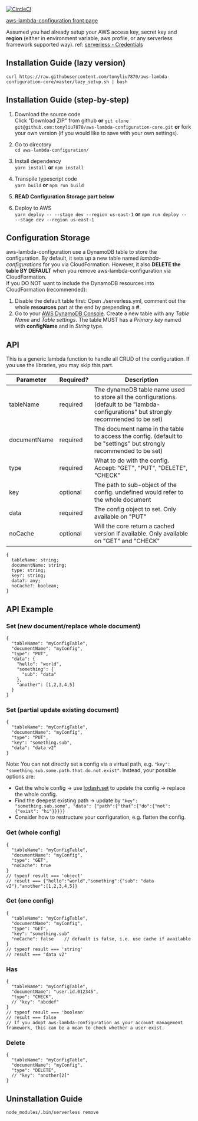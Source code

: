 [![CircleCI](https://circleci.com/gh/tonyliu7870/aws-lambda-configuration-core.svg?style=svg)](https://circleci.com/gh/tonyliu7870/aws-lambda-configuration-core)
  
[aws-lambda-configuration front page](https://github.com/tonyliu7870/aws-lambda-configuration)  
  
Assumed you had already setup your AWS access key, secret key and **region** (either in environment variable, aws profile, or any serverless framework supported way). ref: [serverless - Credentials](https://serverless.com/framework/docs/providers/aws/guide/credentials/)  
## Installation Guide (lazy version)   
`curl https://raw.githubusercontent.com/tonyliu7870/aws-lambda-configuration-core/master/lazy_setup.sh | bash`  
  
## Installation Guide (step-by-step)  
1. Download the source code  
Click "Download ZIP" from github **or** `git clone git@github.com:tonyliu7870/aws-lambda-configuration-core.git` **or** fork your own version (if you would like to save with your own settings).  
2. Go to directory  
`cd aws-lambda-configuration/`  
  
3. Install dependency  
`yarn install` **or** `npm install`  
  
4. Transpile typescript code  
`yarn build` **or** `npm run build`  
  
5. **READ Configuration Storage part below**  
  
6. Deploy to AWS  
`yarn deploy -- --stage dev --region us-east-1`  **or** `npm run deploy -- --stage dev --region us-east-1`  
  
## Configuration Storage  
aws-lambda-configuration use a DynamoDB table to store the configuration. By default, it sets up a new table named *lambda-configurations* for you via CloudFormation. However, it also **DELETE the table BY DEFAULT** when you remove aws-lambda-configuration via CloudFormation.  
If you DO NOT want to include the DynamoDB resources into CloudFormation (recommended):  
1. Disable the default table first: Open ./serverless.yml, comment out the whole **resources** part at the end by prepending a **#**.  
2. Go to your [AWS DynamoDB Console](https://console.aws.amazon.com/dynamodb/home). Create a new table with any *Table Name* and *Table settings*. The table MUST has a *Primary key* named with **configName** and in *String* type.  
  
## API  
This is a generic lambda function to handle all CRUD of the configuration. If you use the libraries, you may skip this part.  

| Parameter | Required? | Description |  
| --- | --- | --- |  
| tableName | required | The dynamoDB table name used to store all the configurations. (default to be "lambda-configurations" but strongly recommended to be set) |  
| documentName | required | The document name in the table to access the config. (default to be "settings" but strongly recommended to be set) |  
| type | required | What to do with the config. Accept: "GET", "PUT", "DELETE", "CHECK" |  
| key | optional | The path to sub-object of the config. undefined would refer to the whole document |  
| data | required | The config object to set. Only available on "PUT" |  
| noCache | optional | Will the core return a cached version if available. Only available on "GET" and "CHECK" |  
  
```
{
  tableName: string;
  documentName: string;
  type: string;
  key?: string;
  data?: any;
  noCache?: boolean;
}
```
  
## API Example  
### Set (new document/replace whole document)  
```
{
  "tableName": "myConfigTable",
  "documentName": "myConfig",
  "type": "PUT",
  "data": {
    "hello": "world",
    "something": {
      "sub": "data"
    },
    "another": [1,2,3,4,5]
  }
}
```
  
### Set (partial update existing document)
```
{
  "tableName": "myConfigTable",
  "documentName": "myConfig",
  "type": "PUT",
  "key": "something.sub",
  "data": "data v2"
}
```
Note: You can not directly set a config via a virtual path, e.g. `"key": "something.sub.some.path.that.do.not.exist"`. Instead, your possible options are:  
- Get the whole config -> use [lodash.set](https://lodash.com/docs/#set) to update the config -> replace the whole config.  
- Find the deepest existing path -> update by `"key": "something.sub.some", "data": {"path":{"that":{"do":{"not":{"exist": "hi"}}}}}`  
- Consider how to restructure your configuration, e.g. flatten the config.  
  
### Get (whole config) 
```
{
  "tableName": "myConfigTable",
  "documentName": "myConfig",
  "type": "GET",
  "noCache": true
}
// typeof result === 'object'
// result === {"hello":"world","something":{"sub": "data v2"},"another":[1,2,3,4,5]}
```
  
### Get (one config) 
```
{
  "tableName": "myConfigTable",
  "documentName": "myConfig",
  "type": "GET",
  "key": "something.sub"
  "noCache": false    // default is false, i.e. use cache if available
}
// typeof result === 'string'
// result === "data v2"
```
  
### Has  
```
{
  "tableName": "myConfigTable",
  "documentName": "user.id.012345",
  "type": "CHECK",
  // "key": "abcdef"
}
// typeof result === 'boolean'
// result === false
// If you adopt aws-lambda-configuration as your account management framework, this can be a mean to check whether a user exist.
```
  
### Delete
```
{
  "tableName": "myConfigTable",
  "documentName": "myConfig",
  "type": "DELETE",
  // "key": "another[2]"
}
```
  
## Uninstallation Guide  
`node_modules/.bin/serverless remove`  
